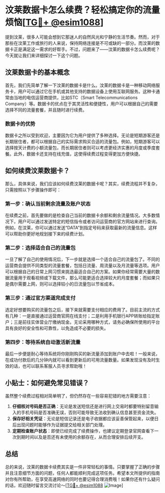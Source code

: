 # 汶莱数据卡怎么续费？轻松搞定你的流量烦恼[[TG💪+ @esim1088](https://t.me/s/esim1088)]

提到汶莱，很多人可能会想到它那迷人的自然风光和宁静的生活节奏。然而，对于那些在汶莱工作或旅行的人来说，保持网络连接是不可或缺的一部分。而汶莱的数据卡正是满足这一需求的好帮手。不过，问题来了——汶莱的数据卡怎么续费呢？今天就让我们来详细探讨一下这个问题。

## 汶莱数据卡的基本概念

首先，我们先简单了解一下汶莱的数据卡是什么。汶莱的数据卡是一种移动网络服务卡，用户可以通过它在手机或其他支持的数据设备上使用互联网服务。这种卡通常由当地的电信运营商提供，比如STC（Smart Telecommunications Company）等。数据卡的优点在于其灵活性和便捷性，用户可以根据自己的需要选择不同的流量套餐，并且随时进行续费。

### 数据卡的优势

数据卡之所以受到欢迎，主要因为它为用户提供了多种选择。无论是短期游客还是长期居住者，都可以根据自己的实际需求购买合适的流量包。例如，短期游客可以选择按天计费的小额流量包，而长期居住者则可以考虑更经济实惠的月度或季度套餐。此外，数据卡还支持在线充值，这使得续费过程变得更加方便快捷。

## 如何续费汶莱数据卡？

那么，具体来说，我们应该如何续费汶莱的数据卡呢？其实，续费流程并不复杂，只需按照以下步骤操作即可：

### 第一步：确认当前剩余流量及账户状态

在续费之前，首先要做的是检查自己当前的数据卡余额和剩余流量情况。大多数情况下，用户可以通过发送特定的短信指令或者访问运营商的官方网站来进行查询。例如，在汶莱，你可以通过发送“DATA”到指定号码来获取最新的流量信息。这样可以帮助你更好地规划接下来的续费计划。

### 第二步：选择适合自己的流量包

一旦了解了自己的使用情况后，下一步就是选择一个适合自己的流量包了。不同的运营商会提供不同类型的流量套餐，包括日流量、周流量以及月流量等选项。用户可以根据自己的日常上网习惯来挑选最适合自己的方案。如果你经常需要大量的数据流量用于观看视频或下载文件，那么可能更适合选择较大的月度套餐；而如果只是偶尔需要上网，则可以选择较小的日流量包以节省成本。

### 第三步：通过官方渠道完成支付

选定好想要购买的流量包之后，接下来就需要支付相应的费用了。目前主流的方式有几种：一是直接通过运营商官网在线支付；二是利用手机银行APP转账给指定账户；三是前往实体营业厅缴纳现金。无论采用哪种方式，请务必确保所使用的平台具有良好的安全性和可靠性，以免造成不必要的损失。

### 第四步：等待系统自动激活新流量

最后一步便是耐心等待系统将你刚刚购买的新流量添加到账户中去啦！一般来说，在成功付款后的几分钟内就可以看到更新后的可用流量数量。如果发现没有及时生效的话，也可以联系客服人员寻求帮助哦！

## 小贴士：如何避免常见错误？

虽然整个续费过程相对简单明了，但仍然存在一些容易犯错的地方需要注意：

1. **仔细核对号码是否正确**：无论是发送短信还是进行网上交易时都要特别留意输入的手机号码是否准确无误，否则可能导致无法收到确认信息甚至资金流失。
2. **保存好相关凭证**：无论是短信记录还是电子收据都应该妥善保管起来，以便日后出现问题时能够作为证据提交给相关部门处理。
3. **定期检查账户状态**：即使已经完成了续费操作，也建议定期登录官网查看下一次到期时间以及是否还有未使用的余额存在，从而合理安排后续开支。

## 总结

总的来说，汶莱的数据卡续费其实是一件非常轻松的事情。只要掌握了正确的步骤并且注意细节方面的问题，任何人都能顺利完成这项任务。希望本文所提供的指南对你有所帮助，在享受高速网络的同时也要记得合理消费哦！如果你还有什么疑问的话，欢迎随时留言交流讨论～[[TG💪+ @esim1088](https://t.me/s/esim1088) ![Image](https://i.postimg.cc/4NQfJmqS/Snipaste-2025-05-13-00-14-12.png)]